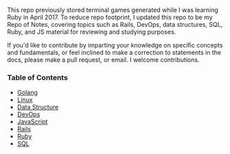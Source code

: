This repo previously stored terminal games generated while I was learning Ruby in April 2017. To reduce repo footprint, I updated this repo to be my Repo of Notes, covering topics such as Rails, DevOps, data structures, SQL, Ruby, and JS material for reviewing and studying purposes.

If you'd like to contribute by imparting your knowledge on specific concepts and fundamentals, or feel inclined to make a correction to statements in the docs, please make a pull request, or email. I welcome contributions.

### Table of Contents
- [Golang](https://github.com/gevuong/study-guide/blob/master/go.md)
- [Linux](https://github.com/gevuong/study-guide/blob/master/linux.md)
- [Data Structure](https://github.com/gevuong/Study-Guide/blob/master/data_structures.md)
- [DevOps](https://github.com/gevuong/Study-Guide/blob/master/devops.md)
- [JavaScript](https://github.com/gevuong/Study-Guide/blob/master/javascript.md)
- [Rails](https://github.com/gevuong/Study-Guide/blob/master/rails.md)
- [Ruby](https://github.com/gevuong/Study-Guide/blob/master/ruby.md)
- [SQL](https://github.com/gevuong/Study-Guide/blob/master/sql.md)
